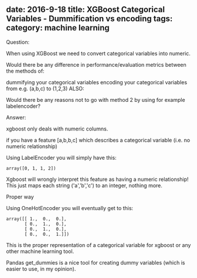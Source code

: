 date: 2016-9-18
title: XGBoost Categorical Variables - Dummification vs encoding
tags:
category: machine learning
---


Question:

When using XGBoost we need to convert categorical variables into numeric.

Would there be any difference in performance/evaluation metrics between the methods of:

dummifying your categorical variables
encoding your categorical variables from e.g. (a,b,c) to (1,2,3)
ALSO:

Would there be any reasons not to go with method 2 by using for example labelencoder?

Answer:

xgboost only deals with numeric columns.

if you have a feature [a,b,b,c] which describes a categorical variable (i.e. no numeric relationship)

Using LabelEncoder you will simply have this:
```
array([0, 1, 1, 2])
```

Xgboost will wrongly interpret this feature as having a numeric relationship! This just maps each string ('a','b','c') to an integer, nothing more.

Proper way

Using OneHotEncoder you will eventually get to this:
```
array([[ 1.,  0.,  0.],
       [ 0.,  1.,  0.],
       [ 0.,  1.,  0.],
       [ 0.,  0.,  1.]])
```

This is the proper representation of a categorical variable for xgboost or any other machine learning tool.

Pandas get_dummies is a nice tool for creating dummy variables (which is easier to use, in my opinion).
